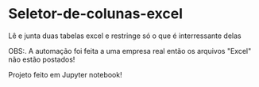 # Seletor-de-colunas-excel
 Lê e junta duas tabelas excel e restringe só o que é interressante delas

 OBS:. A automação foi feita a uma empresa real então os arquivos "Excel" não estão postados!

 Projeto feito em Jupyter notebook!
